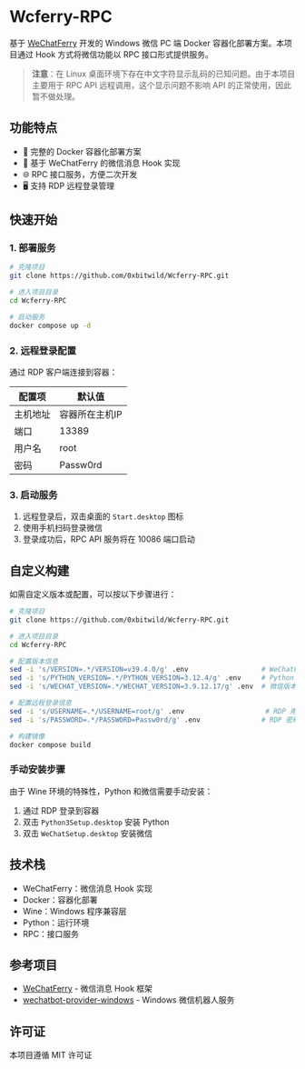 # Wcferry-RPC

基于 [WeChatFerry](https://github.com/lich0821/WeChatFerry) 开发的 Windows 微信 PC 端 Docker 容器化部署方案。本项目通过 Hook 方式将微信功能以 RPC 接口形式提供服务。

> **注意**：在 Linux 桌面环境下存在中文字符显示乱码的已知问题。由于本项目主要用于 RPC API 远程调用，这个显示问题不影响 API 的正常使用，因此暂不做处理。

## 功能特点

- 🐳 完整的 Docker 容器化部署方案
- 🔄 基于 WeChatFerry 的微信消息 Hook 实现
- 🌐 RPC 接口服务，方便二次开发
- 🖥️ 支持 RDP 远程登录管理

## 快速开始

### 1. 部署服务

```bash
# 克隆项目
git clone https://github.com/0xbitwild/Wcferry-RPC.git

# 进入项目目录
cd Wcferry-RPC

# 启动服务
docker compose up -d
```

### 2. 远程登录配置

通过 RDP 客户端连接到容器：

| 配置项 | 默认值 |
|--------|---------|
| 主机地址 | 容器所在主机IP |
| 端口 | 13389 |
| 用户名 | root |
| 密码 | Passw0rd |

### 3. 启动服务

1. 远程登录后，双击桌面的 `Start.desktop` 图标
2. 使用手机扫码登录微信
3. 登录成功后，RPC API 服务将在 10086 端口启动

## 自定义构建

如需自定义版本或配置，可以按以下步骤进行：

```bash
# 克隆项目
git clone https://github.com/0xbitwild/Wcferry-RPC.git

# 进入项目目录
cd Wcferry-RPC

# 配置版本信息
sed -i 's/VERSION=.*/VERSION=v39.4.0/g' .env                  # WeChatFerry 版本
sed -i 's/PYTHON_VERSION=.*/PYTHON_VERSION=3.12.4/g' .env     # Python 版本
sed -i 's/WECHAT_VERSION=.*/WECHAT_VERSION=3.9.12.17/g' .env  # 微信版本

# 配置远程登录信息
sed -i 's/USERNAME=.*/USERNAME=root/g' .env                    # RDP 用户名
sed -i 's/PASSWORD=.*/PASSWORD=Passw0rd/g' .env               # RDP 密码

# 构建镜像
docker compose build
```

### 手动安装步骤

由于 Wine 环境的特殊性，Python 和微信需要手动安装：

1. 通过 RDP 登录到容器
2. 双击 `Python3Setup.desktop` 安装 Python
3. 双击 `WeChatSetup.desktop` 安装微信

## 技术栈

- WeChatFerry：微信消息 Hook 实现
- Docker：容器化部署
- Wine：Windows 程序兼容层
- Python：运行环境
- RPC：接口服务

## 参考项目

- [WeChatFerry](https://github.com/lich0821/WeChatFerry) - 微信消息 Hook 框架
- [wechatbot-provider-windows](https://github.com/danni-cool/wechatbot-provider-windows) - Windows 微信机器人服务

## 许可证

本项目遵循 MIT 许可证
